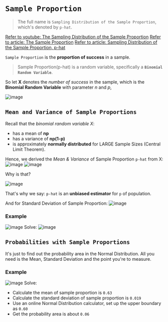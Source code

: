 # `Sample Proportion`
> The full name is `Sampling Distribution of the Sample Proportion`, which's denoted by `p-hat`.

[Refer to youtube: The Sampling Distribution of the Sample Proportion](https://www.youtube.com/watch?v=fuGwbG9_W1c)
[Refer to article: The Sample Proportion](http://www.stat.wmich.edu/s216/book/node68.html)
[Refer to article: Sampling Distribution of the Sample Proportion, p-hat](http://bolt.mph.ufl.edu/6050-6052/module-9/sampling-distribution-of-p-hat/)

`Sample Proportion` is the **proportion of success** in a sample.

> Sample Proportion(p-hat) is a random variable, 
specifically a **`Binomial Random Variable`**. 

So let **X** denotes the _number of success_ in the sample, which is the **Binomial Random Variable** with parameter _n_ and _p_,

![image](https://user-images.githubusercontent.com/14041622/45015015-fd671c00-b052-11e8-8e34-c9221d66c217.png)



## `Mean and Variance of Sample Proportions`

Recall that the _binomial random variable X_:
- has a mean of **np**
- has a variance of **np(1-p)**
- is approximately **normally distributed** for LARGE Sample Sizes (Central Limit Theorem).

Hence, we derived the _Mean & Variance_ of Sample Proportion `p-hat` from X:
![image](https://user-images.githubusercontent.com/14041622/45016250-abc09080-b056-11e8-8ebf-ae94ccf87349.png)
![image](https://user-images.githubusercontent.com/14041622/45015847-84b58f00-b055-11e8-84db-c22a022aec98.png)

Why is that?

![image](https://user-images.githubusercontent.com/14041622/45017656-b2510700-b05a-11e8-9f5d-42328342cec0.png)

That's why we say:
`p-hat` is an **unbiased estimator** for `p` of population.

And for Standard Deviation of Sample Proportion:
![image](https://user-images.githubusercontent.com/14041622/45017762-107dea00-b05b-11e8-9f1c-0f041af85fea.png)


### Example
![image](https://user-images.githubusercontent.com/14041622/44943253-d1029400-adf5-11e8-8a1d-bbd9dc284c00.png)
Solve:
![image](https://user-images.githubusercontent.com/14041622/44943301-99e0b280-adf6-11e8-8d9d-bdc6a323d8e3.png)



## `Probabilities with Sample Proportions`

It's just to find out the probability area in the Normal Distribution.
All you need is the Mean, Standard Deviation and the point you're to measure.

### Example
![image](https://user-images.githubusercontent.com/14041622/44943403-833b5b00-adf8-11e8-8449-f372641e9777.png)
Solve:
- Calculate the mean of sample proportion is `0.63`
- Calculate the standard deviation of sample proportion is `0.019`
- Use an online Normal Distribution calculator, set up the upper boundary as `0.60`
- Get the probability area is about `0.06`
